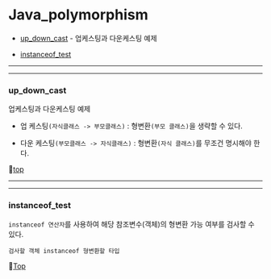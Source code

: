 # Java_polymorphism

* [up_down_cast](#up_down_cast) - 업케스팅과 다운케스팅 예제


* [instanceof_test](#instanceof_test)

---
---

### up_down_cast

업케스팅과 다운케스팅 예제

* 업 케스팅``(자식클래스 -> 부모클래스)`` : 형변환``(부모 클래스)``을 생략할 수 있다.

* 다운 케스팅``(부모클래스 -> 자식클래스)`` : 형변환``(자식 클래스)``를 무조건 명시해야 한다.

:camel:[top](#java_polymorphism)

---
---

### instanceof_test

``instanceof 연산자``를 사용하여 해당 참조변수(객체)의 형변환 가능 여부를 검사할 수 있다.

``검사할 객체 instanceof 형변환할 타입``

:camel:[Top](#java_polymorphism)